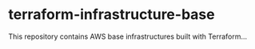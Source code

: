 # terraform-infrastructure-base



This repository contains AWS base infrastructures built with Terraform...
